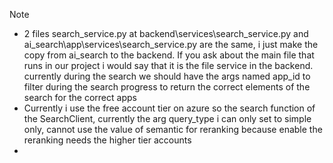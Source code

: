 Note

- 2 files search_service.py at backend\services\search_service.py and ai_search\app\services\search_service.py are the same, i just make the copy from ai_search to the backend. If you ask about the main file that runs in our project i would say that it is the file service in the backend. currently during the search we should have the args named app_id to filter during the search progress to return the correct elements of the search for the correct apps
- Currently i use the free account tier on azure so the search function of the SearchClient, currently the arg query_type i can only set to simple only, cannot use the value of semantic for reranking because enable the reranking needs the higher tier accounts
- 
